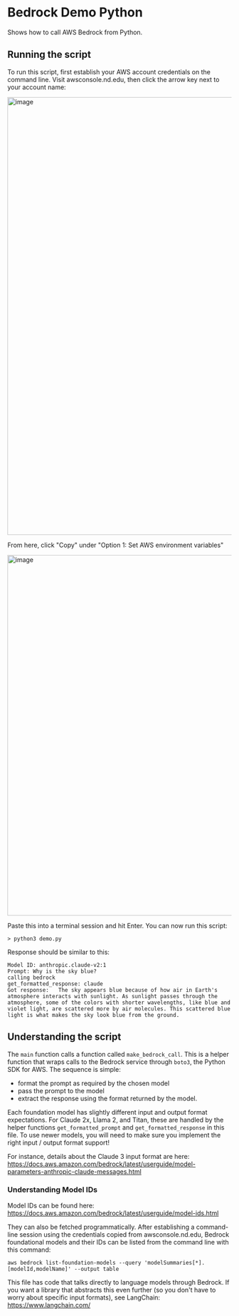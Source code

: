 # Bedrock Demo Python
Shows how to call AWS Bedrock from Python.


## Running the script
To run this script, first establish your AWS account credentials on the command line.  Visit awsconsole.nd.edu, then click the arrow key next to your account name:

<img width="981" alt="image" src="https://github.com/user-attachments/assets/62449742-52cc-47db-a138-6990047ba556">

From here, click "Copy" under "Option 1: Set AWS environment variables"

<img width="808" alt="image" src="https://github.com/user-attachments/assets/a59729b4-b6e9-4c1b-9774-e703c9f3a359">


Paste this into a terminal session and hit Enter.  You can now run this script:

`> python3 demo.py`

Response should be similar to this:

```
Model ID: anthropic.claude-v2:1
Prompt: Why is the sky blue?
calling bedrock
get_formatted_response: claude
Got response:   The sky appears blue because of how air in Earth's atmosphere interacts with sunlight. As sunlight passes through the atmosphere, some of the colors with shorter wavelengths, like blue and violet light, are scattered more by air molecules. This scattered blue light is what makes the sky look blue from the ground.
```


## Understanding the script

The `main` function calls a function called `make_bedrock_call`.  This is a helper function that wraps calls to the Bedrock service through `boto3`, the Python SDK for AWS.  The sequence is simple:
  * format the prompt as required by the chosen model
  * pass the prompt to the model
  * extract the response using the format returned by the model.

Each foundation model has slightly different input and output format expectations.  For Claude 2x, Llama 2, and Titan, these are handled by the helper functions `get_formatted_prompt`
and `get_formatted_response` in this file. To use newer models, you will need to make sure you implement the right input / output format support!

For instance, details about the Claude 3 input format are here: https://docs.aws.amazon.com/bedrock/latest/userguide/model-parameters-anthropic-claude-messages.html

### Understanding Model IDs

Model IDs can be found here: https://docs.aws.amazon.com/bedrock/latest/userguide/model-ids.html

They can also be fetched programmatically. After establishing a command-line session using the credentials copied from
awsconsole.nd.edu, Bedrock foundational models and their IDs can be listed from 
the command line with this command: 

`aws bedrock list-foundation-models --query 'modelSummaries[*].[modelId,modelName]' --output table`

This file has code that talks directly to language models through Bedrock.  If you want
a library that abstracts this even further (so you don't have to worry about specific input formats),
see LangChain: https://www.langchain.com/ 


